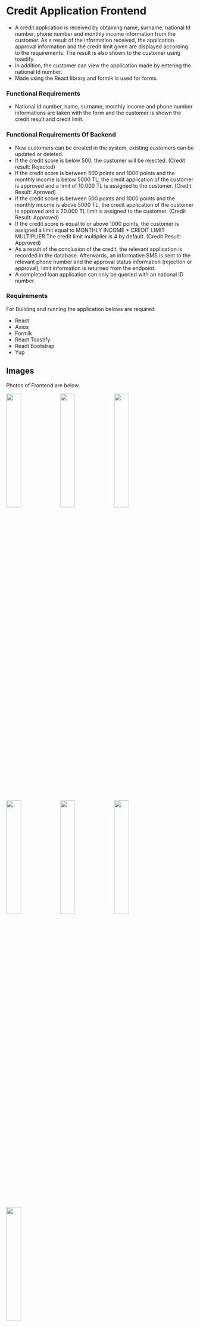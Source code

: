 
# Credit Application Frontend
* A credit application is received by obtaining name, surname, national Id number, phone number and monthly income information from the customer. As a result of the information received, the application approval information and the credit limit given are displayed according to the requirements. The result is also shown to the customer using toastify. 
* In addition, the customer can view the application made by entering the national Id number. 
* Made using the React library and formik is used for forms.

### Functional Requirements
* National Id number, name, surname, monthly income and phone number informations are taken with the form and the customer is shown the credit result and credit limit.
### Functional Requirements Of Backend
* New customers can be created in the system, existing customers can be updated or deleted.
* If the credit score is below 500, the customer will be rejected. (Credit result: Rejected)
* If the credit score is between 500 points and 1000 points and the monthly income is below 5000 TL, the credit application of the customer is approved and a limit of 10.000 TL is assigned to the customer. (Credit Result: Aproved)
* If the credit score is between 500 points and 1000 points and the monthly income is above 5000 TL, the credit application of the customer is approved and a 20.000 TL limit is assigned to the customer. (Credit Result: Approved)
* If the credit score is equal to or above 1000 points, the customer is assigned a limit equal to MONTHLY INCOME * CREDIT LIMIT MULTIPLIER.The credit limit multiplier is 4 by default. (Credit Result: Approved)
* As a result of the conclusion of the credit, the relevant application is recorded in the database. Afterwards, an informative SMS is sent to the relevant phone number and the approval status information (rejection or approval), limit information is returned from the endpoint.
* A completed loan application can only be queried with an national ID number.

### Requirements
For Building and running the application belows are required:

* React
* Axios
* Formik
* React Toastify
* React Bootstrap
* Yup

## Images
Photos of Frontend are below.

<img src="https://user-images.githubusercontent.com/77413677/155842313-aa97ee67-65b2-4b85-b0ca-9d318ed259ee.png" width="28%"></img>
<img src="https://user-images.githubusercontent.com/77413677/155843375-78e092cd-4eb7-4d9f-982c-6b1202426a15.png" width="28%"></img>
<img src="https://user-images.githubusercontent.com/77413677/155842387-8a2f15ea-ffaa-42c7-9a9e-32061f3302dc.png" width="28%"></img>
<img src="https://user-images.githubusercontent.com/77413677/155842420-f51931df-1ea8-4ef5-bdae-0b1a8949283b.png" width="28%"></img>
<img src="https://user-images.githubusercontent.com/77413677/155843398-360bfe9a-9b15-4e9f-9f44-aeef68523f0c.png" width="28%"></img>
<img src="https://user-images.githubusercontent.com/77413677/155843426-f9ab0ea9-2877-49ec-b70a-948e57460493.png" width="28%"></img>
<img src="https://user-images.githubusercontent.com/77413677/155843455-26a10752-ac05-48fa-8b77-4e6cc3ee7a94.png" width="28%"></img>

## Credit Application Backend Project
It is a restful credit application system that receives credit application requests and returns the credit result to the customer according to the relevant criteria. It is written using the Spring Boot framework.
* Here is the link to the backend project.
[Credit-Application-System](https://github.com/vildntn/Credit-Application-System)

## Helper Project with RabbitMQ
After applying for a credit to the customer, the simulation of sending an sms was made with a microservice architecture.
Communication between the two architectures takes place with RabbitMQ.

* Here is the link to the Helper project.
[Credit-Application-Helper](https://github.com/vildntn/Credit-Application-Helper)

## Getting Started with Create React App

This project was bootstrapped with [Create React App](https://github.com/facebook/create-react-app).

## Available Scripts

In the project directory, you can run:

### `npm start`

Runs the app in the development mode.\
Open [http://localhost:3000](http://localhost:3000) to view it in your browser.

The page will reload when you make changes.\
You may also see any lint errors in the console.

### `npm test`

Launches the test runner in the interactive watch mode.\
See the section about [running tests](https://facebook.github.io/create-react-app/docs/running-tests) for more information.

### `npm run build`

Builds the app for production to the `build` folder.\
It correctly bundles React in production mode and optimizes the build for the best performance.

The build is minified and the filenames include the hashes.\
Your app is ready to be deployed!

See the section about [deployment](https://facebook.github.io/create-react-app/docs/deployment) for more information.

### `npm run eject`

**Note: this is a one-way operation. Once you `eject`, you can't go back!**

If you aren't satisfied with the build tool and configuration choices, you can `eject` at any time. This command will remove the single build dependency from your project.

Instead, it will copy all the configuration files and the transitive dependencies (webpack, Babel, ESLint, etc) right into your project so you have full control over them. All of the commands except `eject` will still work, but they will point to the copied scripts so you can tweak them. At this point you're on your own.

You don't have to ever use `eject`. The curated feature set is suitable for small and middle deployments, and you shouldn't feel obligated to use this feature. However we understand that this tool wouldn't be useful if you couldn't customize it when you are ready for it.

## Learn More

You can learn more in the [Create React App documentation](https://facebook.github.io/create-react-app/docs/getting-started).

To learn React, check out the [React documentation](https://reactjs.org/).

### Code Splitting

This section has moved here: [https://facebook.github.io/create-react-app/docs/code-splitting](https://facebook.github.io/create-react-app/docs/code-splitting)

### Analyzing the Bundle Size

This section has moved here: [https://facebook.github.io/create-react-app/docs/analyzing-the-bundle-size](https://facebook.github.io/create-react-app/docs/analyzing-the-bundle-size)

### Making a Progressive Web App

This section has moved here: [https://facebook.github.io/create-react-app/docs/making-a-progressive-web-app](https://facebook.github.io/create-react-app/docs/making-a-progressive-web-app)

### Advanced Configuration

This section has moved here: [https://facebook.github.io/create-react-app/docs/advanced-configuration](https://facebook.github.io/create-react-app/docs/advanced-configuration)

### Deployment

This section has moved here: [https://facebook.github.io/create-react-app/docs/deployment](https://facebook.github.io/create-react-app/docs/deployment)

### `npm run build` fails to minify

This section has moved here: [https://facebook.github.io/create-react-app/docs/troubleshooting#npm-run-build-fails-to-minify](https://facebook.github.io/create-react-app/docs/troubleshooting#npm-run-build-fails-to-minify)
"# Credit-Application-Frontend" 
"# Credit-Application-Frontend" 
